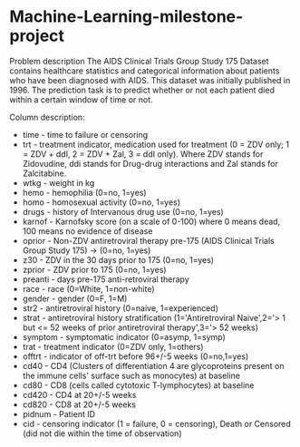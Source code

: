 # Machine-Learning-milestone-project

Problem description
The AIDS Clinical Trials Group Study 175 Dataset contains healthcare statistics and categorical information about patients who have been diagnosed with AIDS. This dataset was initially published in 1996. The prediction task is to predict whether or not each patient died within a certain window of time or not.

Column description:
* time - time to failure or censoring
* trt - treatment indicator, medication used for treatment (0 = ZDV only; 1 = ZDV + ddI, 2 = ZDV + Zal, 3 = ddI only). Where ZDV stands for Zidovudine, ddi stands for Drug-drug interactions and Zal stands for Zalcitabine.
* wtkg - weight in kg
* hemo - hemophilia (0=no, 1=yes)
* homo - homosexual activity (0=no, 1=yes)
* drugs - history of Intervanous drug use (0=no, 1=yes)
* karnof - Karnofsky score (on a scale of 0-100) where 0 means dead, 100 means no evidence of disease
* oprior - Non-ZDV antiretroviral therapy pre-175 (AIDS Clinical Trials Group Study 175) -> (0=no, 1=yes)
* z30 - ZDV in the 30 days prior to 175 (0=no, 1=yes)
* zprior - ZDV prior to 175 (0=no, 1=yes)
* preanti - days pre-175 anti-retroviral therapy
* race - race (0=White, 1=non-white)
* gender - gender (0=F, 1=M)
* str2 - antiretroviral history (0=naive, 1=experienced)
* strat - antiretroviral history stratification (1='Antiretroviral Naive',2='> 1 but <= 52 weeks of prior antiretroviral therapy',3='> 52 weeks)
* symptom - symptomatic indicator (0=asymp, 1=symp)
* trat - treatment indicator (0=ZDV only, 1=others)
* offtrt - 	indicator of off-trt before 96+/-5 weeks (0=no,1=yes)
* cd40 - CD4 (Clusters of differentiation 4 are glycoproteins present on the immune cells' surface such as monocytes) at baseline
* cd80 - CD8 (cells called cytotoxic T-lymphocytes) at baseline
* cd420 - CD4 at 20+/-5 weeks
* cd820 - CD8 at 20+/-5 weeks
* pidnum - Patient ID
* cid - censoring indicator (1 = failure, 0 = censoring), Death or Censored (did not die within the time of observation)
